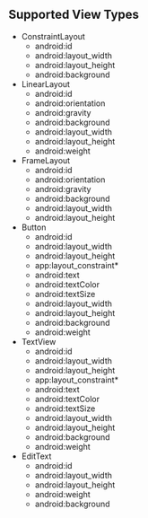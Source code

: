 ## Supported View Types

* ConstraintLayout
  * android:id
  * android:layout_width
  * android:layout_height
  * android:background
* LinearLayout
  * android:id
  * android:orientation
  * android:gravity
  * android:background
  * android:layout_width
  * android:layout_height
  * android:weight
* FrameLayout
  * android:id
  * android:orientation
  * android:gravity
  * android:background
  * android:layout_width
  * android:layout_height
* Button
  * android:id
  * android:layout_width
  * android:layout_height
  * app:layout_constraint*
  * android:text
  * android:textColor
  * android:textSize
  * android:layout_width
  * android:layout_height
  * android:background
  * android:weight
* TextView
  * android:id
  * android:layout_width
  * android:layout_height
  * app:layout_constraint*
  * android:text
  * android:textColor
  * android:textSize
  * android:layout_width
  * android:layout_height
  * android:background
  * android:weight
* EditText
  * android:id
  * android:layout_width
  * android:layout_height
  * android:weight
  * android:background